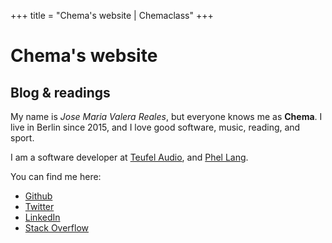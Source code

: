+++
title = "Chema's website | Chemaclass"
+++

# Chema's website

## Blog & readings 

My name is _Jose Maria Valera Reales_, but everyone knows me as **Chema**. 
I live in Berlin since 2015, and I love good software, music, reading, and sport.

I am a software developer at [Teufel Audio](http://teufel.de), and [Phel Lang](http://phel-lang.org).

You can find me here:

- <i class="fab fa-github"></i> [Github](https://github.com/Chemaclass)
- <i class="fab fa-twitter"></i> [Twitter](https://twitter.com/Chemaclass)
- <i class="fab fa-linkedin"></i> [LinkedIn](https://www.linkedin.com/in/jose-maria-valera-reales/)
- <i class="fab fa-stack-overflow"></i> [Stack Overflow](https://stackoverflow.com/users/3454593/chemaclass)
